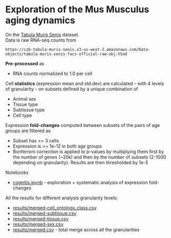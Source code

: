 # Exploration of the Mus Musculus aging dynamics
On the [Tabula Muris Senis](https://github.com/czbiohub/tabula-muris-senis) dataset.  
Data is raw RNA-seq counts from
```
https://czb-tabula-muris-senis.s3-us-west-2.amazonaws.com/Data-objects/tabula-muris-senis-facs-official-raw-obj.h5ad
```

<!-- Gene annotations are from
```
ftp://ftp.ncbi.nih.gov/gene/DATA/GENE_INFO/Mammalia/Mus_musculus.gene_info.gz
``` -->

**Pre-processed** as  
- RNA counts normalized to 1.0 per cell

Cell **statistics** (expression mean and std.dev) are calculated - with 4 levels of granularity - on subsets defined by a unique combination of  
- Animal sex
- Tissue type
- Subtissue type
- Cell type

Expression **fold-changes** computed between subsets of the pairs of age groups are filtered as  
- Subset has >= 3 cells
- Expression is >= 1e-12 in both age groups
- Bonferroni correction is applied to p-values by multiplying them first by the number of genes (~20k) and then by the number of subsets (2-1000 depending on granularity). Results are then thresholded by 1e-5

<!-- Here're the largest 20 fold-changes.  
Columns are: tissue, subtissue, cell type, gene
![](./docs/dexpression.png) -->

Notebooks
- [cognitis.ipynb](./cognitis.ipynb) - exploration + systematic analysis of expression fold-changes
<!-- - [videns.ipynb](./videns.ipynb) - preparation of additional pathway data for visualization -->

All the results for different analysis granularity levels:
- [results/merged-cell_ontology_class.csv](./results/merged-cell_ontology_class.csv)  
- [results/merged-subtissue.csv](./results/merged-subtissue.csv)  
- [results/merged-tissue.csv](./results/merged-tissue.csv)  
- [results/merged-sex.csv](./results/merged-sex.csv)  
- [results/merged.csv](./results/merged.csv) - total merge across all the granularities  
<!-- All of them are marked as _low_ confidence as the expression means were only between 4 to 5 max(std. dev) apart -->
